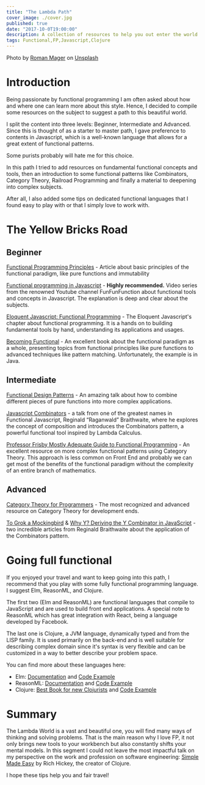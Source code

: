 ```yaml
---
title: "The Lambda Path"
cover_image: ./cover.jpg
published: true
date: "2017-10-0T19:00:00"
description: A collection of resources to help you out enter the world of Functional Programming
tags: Functional,FP,Javascript,Clojure
---
```


Photo by [Roman Mager](https://unsplash.com/@roman_lazygeek) on [Unsplash](https://unsplash.com/photos/5mZ_M06Fc9g)

# Introduction

Being passionate by functional programming I am often asked about how and where one can learn more about this style. Hence, I decided to compile some resources on the subject to suggest a path to this beautiful world.

I split the content into three levels: Beginner, Intermediate and Advanced. Since this is thought of as a starter to master path, I gave preference to contents in Javascript, which is a well-known language that allows for a great extent of functional patterns.

Some purists probably will hate me for this choice.

In this path I tried to add resources on fundamental functional concepts and tools, then an introduction to some functional patterns like Combinators, Category Theory, Railroad Programming and finally a material to deepening into complex subjects.

After all, I also added some tips on dedicated functional languages that I found easy to play with or that I simply love to work with.

# The Yellow Bricks Road

## Beginner

[Functional Programming Principles](https://www.freecodecamp.org/news/functional-programming-principles-in-javascript-1b8fc6c3563f/) - Article about basic principles of the functional paradigm, like pure functions and immutability

[Functional programming in Javascript](https://www.youtube.com/playlist?list=PL0zVEGEvSaeEd9hlmCXrk5yUyqUag-n84) - **Highly recommended.** Video series from the renowned Youtube channel FunFunFunction about functional tools and concepts in Javascript. The explanation is deep and clear about the subjects.

[Eloquent Javascript: Functional Programming](http://eloquentjavascript.net/1st_edition/chapter6.html) - The Eloquent Javascript's chapter about functional programming. It is a hands on to building fundamental tools by hand, understanding its applications and usages.

[Becoming Functional](http://shop.oreilly.com/product/0636920030331.do) - An excellent book about the functional paradigm as a whole, presenting topics from functional principles like pure functions to advanced techniques like pattern matching. Unfortunately, the example is in Java.

## Intermediate

[Functional Design Patterns](https://www.youtube.com/watch?v=E8I19uA-wGY&ab_channel=IvanPlyusnin) - An amazing talk about how to combine different pieces of pure functions into more complex applications.

[Javascript Combinators](https://vimeo.com/153097877) - a talk from one of the greatest names in Functional Javascript, Reginald “Raganwald” Braithwaite, where he explores the concept of composition and introduces the Combinators pattern, a powerful functional tool inspired by Lambda Calculus.

[Professor Frisby Mostly Adequate Guide to Functional Programming](https://mostly-adequate.gitbooks.io/mostly-adequate-guide/) - An excellent resource on more complex functional patterns using Category Theory. This approach is less common on Front End and probably we can get most of the benefits of the functional paradigm without the complexity of an entire branch of mathematics.

## Advanced

[Category Theory for Programmers](https://bartoszmilewski.com/2014/10/28/category-theory-for-programmers-the-preface/) - The most recognized and advanced resource on Category Theory for development ends.

[To Grok a Mockingbird](https://raganwald.com/2018/08/30/to-grok-a-mockingbird.html) & [Why Y? Deriving the Y Combinator in JavaScript](http://raganwald.com/2018/09/10/why-y.html) - two incredible articles from Reginald Braithwaite about the application of the Combinators pattern.

# Going full functional

If you enjoyed your travel and want to keep going into this path, I recommend that you play with some fully functional programming language. I suggest Elm, ReasonML, and Clojure.

The first two (Elm and ReasonML) are functional languages that compile to JavaScript and are used to build front end applications. A special note to ReasonML which has great integration with React, being a language developed by Facebook.

The last one is Clojure, a JVM language, dynamically typed and from the LISP family. It is used primarily on the back-end and is well suitable for describing complex domain since it's syntax is very flexible and can be customized in a way to better describe your problem space.

You can find more about these languages here:

- Elm: [Documentation](https://elm-lang.org/) and [Code Example](https://github.com/rtfeldman/elm-spa-example)
- ReasonML: [Documentation](https://reasonml.github.io/) and [Code Example](https://github.com/jihchi/reason-react-realworld-example-app)
- Clojure: [Best Book for new Clojurists](https://www.braveclojure.com/clojure-for-the-brave-and-true/) and [Code Example](https://github.com/furkan3ayraktar/clojure-polylith-realworld-example-app)

# Summary

The Lambda World is a vast and beautiful one, you will find many ways of thinking and solving problems. That is the main reason why I love FP, it not only brings new tools to your workbench but also constantly shifts your mental models. In this segment I could not leave the most impactful talk on my perspective on the work and profession on software engineering: [Simple Made Easy](https://www.infoq.com/presentations/Simple-Made-Easy/) by Rich Hickey, the creator of Clojure.

I hope these tips help you and fair travel!
